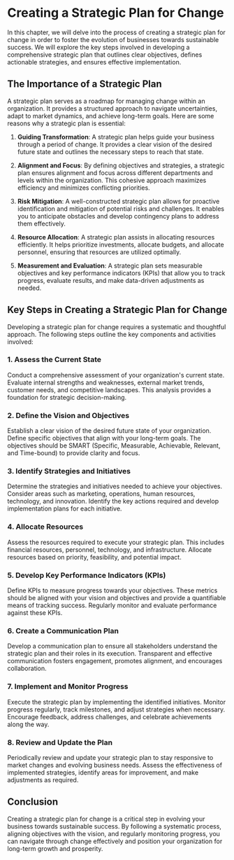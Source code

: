 Creating a Strategic Plan for Change
===============================================

In this chapter, we will delve into the process of creating a strategic plan for change in order to foster the evolution of businesses towards sustainable success. We will explore the key steps involved in developing a comprehensive strategic plan that outlines clear objectives, defines actionable strategies, and ensures effective implementation.

The Importance of a Strategic Plan
----------------------------------

A strategic plan serves as a roadmap for managing change within an organization. It provides a structured approach to navigate uncertainties, adapt to market dynamics, and achieve long-term goals. Here are some reasons why a strategic plan is essential:

1. **Guiding Transformation**: A strategic plan helps guide your business through a period of change. It provides a clear vision of the desired future state and outlines the necessary steps to reach that state.

2. **Alignment and Focus**: By defining objectives and strategies, a strategic plan ensures alignment and focus across different departments and levels within the organization. This cohesive approach maximizes efficiency and minimizes conflicting priorities.

3. **Risk Mitigation**: A well-constructed strategic plan allows for proactive identification and mitigation of potential risks and challenges. It enables you to anticipate obstacles and develop contingency plans to address them effectively.

4. **Resource Allocation**: A strategic plan assists in allocating resources efficiently. It helps prioritize investments, allocate budgets, and allocate personnel, ensuring that resources are utilized optimally.

5. **Measurement and Evaluation**: A strategic plan sets measurable objectives and key performance indicators (KPIs) that allow you to track progress, evaluate results, and make data-driven adjustments as needed.

Key Steps in Creating a Strategic Plan for Change
-------------------------------------------------

Developing a strategic plan for change requires a systematic and thoughtful approach. The following steps outline the key components and activities involved:

### 1. **Assess the Current State**

Conduct a comprehensive assessment of your organization's current state. Evaluate internal strengths and weaknesses, external market trends, customer needs, and competitive landscapes. This analysis provides a foundation for strategic decision-making.

### 2. **Define the Vision and Objectives**

Establish a clear vision of the desired future state of your organization. Define specific objectives that align with your long-term goals. The objectives should be SMART (Specific, Measurable, Achievable, Relevant, and Time-bound) to provide clarity and focus.

### 3. **Identify Strategies and Initiatives**

Determine the strategies and initiatives needed to achieve your objectives. Consider areas such as marketing, operations, human resources, technology, and innovation. Identify the key actions required and develop implementation plans for each initiative.

### 4. **Allocate Resources**

Assess the resources required to execute your strategic plan. This includes financial resources, personnel, technology, and infrastructure. Allocate resources based on priority, feasibility, and potential impact.

### 5. **Develop Key Performance Indicators (KPIs)**

Define KPIs to measure progress towards your objectives. These metrics should be aligned with your vision and objectives and provide a quantifiable means of tracking success. Regularly monitor and evaluate performance against these KPIs.

### 6. **Create a Communication Plan**

Develop a communication plan to ensure all stakeholders understand the strategic plan and their roles in its execution. Transparent and effective communication fosters engagement, promotes alignment, and encourages collaboration.

### 7. **Implement and Monitor Progress**

Execute the strategic plan by implementing the identified initiatives. Monitor progress regularly, track milestones, and adjust strategies when necessary. Encourage feedback, address challenges, and celebrate achievements along the way.

### 8. **Review and Update the Plan**

Periodically review and update your strategic plan to stay responsive to market changes and evolving business needs. Assess the effectiveness of implemented strategies, identify areas for improvement, and make adjustments as required.

Conclusion
----------

Creating a strategic plan for change is a critical step in evolving your business towards sustainable success. By following a systematic process, aligning objectives with the vision, and regularly monitoring progress, you can navigate through change effectively and position your organization for long-term growth and prosperity.
